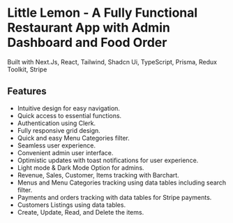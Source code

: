# Little Lemon - A Fully Functional Restaurant App with Admin Dashboard and Food Order

Built with Next.Js, React, Tailwind, Shadcn Ui, TypeScript, Prisma, Redux Toolkit, Stripe

## Features

- Intuitive design for easy navigation.
- Quick access to essential functions.
- Authentication using Clerk.
- Fully responsive grid design.
- Quick and easy Menu Categories filter.
- Seamless user experience.
- Convenient admin user interface.
- Optimistic updates with toast notifications for user experience.
- Light mode & Dark Mode Option for admins.
- Revenue, Sales, Customer, Items tracking with Barchart.
- Menus and Menu Categories tracking using data tables including search filter.
- Payments and orders tracking with data tables for Stripe payments.
- Customers Listings using data tables.
- Create, Update, Read, and Delete the items.

